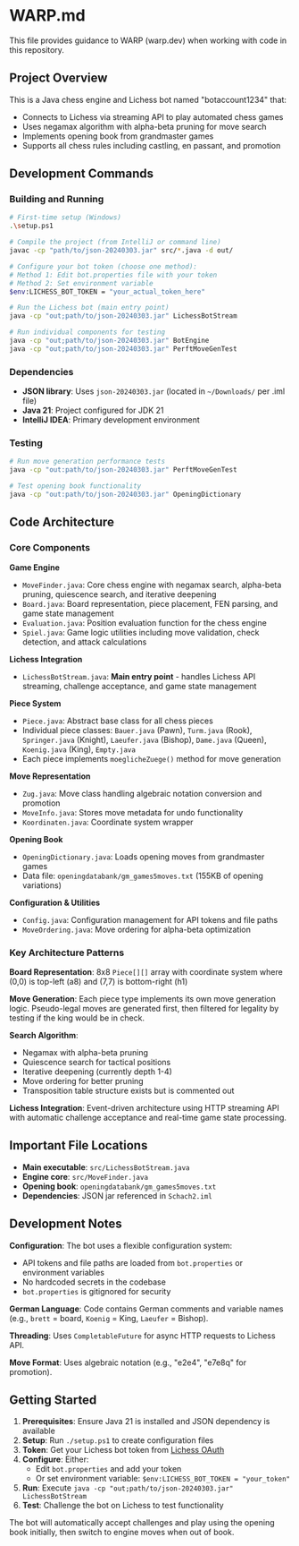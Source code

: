 # WARP.md

This file provides guidance to WARP (warp.dev) when working with code in this repository.

## Project Overview

This is a Java chess engine and Lichess bot named "botaccount1234" that:
- Connects to Lichess via streaming API to play automated chess games
- Uses negamax algorithm with alpha-beta pruning for move search
- Implements opening book from grandmaster games
- Supports all chess rules including castling, en passant, and promotion

## Development Commands

### Building and Running
```bash
# First-time setup (Windows)
.\setup.ps1

# Compile the project (from IntelliJ or command line)
javac -cp "path/to/json-20240303.jar" src/*.java -d out/

# Configure your bot token (choose one method):
# Method 1: Edit bot.properties file with your token
# Method 2: Set environment variable
$env:LICHESS_BOT_TOKEN = "your_actual_token_here"

# Run the Lichess bot (main entry point)
java -cp "out;path/to/json-20240303.jar" LichessBotStream

# Run individual components for testing
java -cp "out;path/to/json-20240303.jar" BotEngine
java -cp "out;path/to/json-20240303.jar" PerftMoveGenTest
```

### Dependencies
- **JSON library**: Uses `json-20240303.jar` (located in `~/Downloads/` per .iml file)
- **Java 21**: Project configured for JDK 21
- **IntelliJ IDEA**: Primary development environment

### Testing
```bash
# Run move generation performance tests
java -cp "out:path/to/json-20240303.jar" PerftMoveGenTest

# Test opening book functionality
java -cp "out:path/to/json-20240303.jar" OpeningDictionary
```

## Code Architecture

### Core Components

**Game Engine**
- `MoveFinder.java`: Core chess engine with negamax search, alpha-beta pruning, quiescence search, and iterative deepening
- `Board.java`: Board representation, piece placement, FEN parsing, and game state management
- `Evaluation.java`: Position evaluation function for the chess engine
- `Spiel.java`: Game logic utilities including move validation, check detection, and attack calculations

**Lichess Integration**  
- `LichessBotStream.java`: **Main entry point** - handles Lichess API streaming, challenge acceptance, and game state management

**Piece System**
- `Piece.java`: Abstract base class for all chess pieces
- Individual piece classes: `Bauer.java` (Pawn), `Turm.java` (Rook), `Springer.java` (Knight), `Laeufer.java` (Bishop), `Dame.java` (Queen), `Koenig.java` (King), `Empty.java`
- Each piece implements `moeglicheZuege()` method for move generation

**Move Representation**
- `Zug.java`: Move class handling algebraic notation conversion and promotion
- `MoveInfo.java`: Stores move metadata for undo functionality
- `Koordinaten.java`: Coordinate system wrapper

**Opening Book**
- `OpeningDictionary.java`: Loads opening moves from grandmaster games
- Data file: `openingdatabank/gm_games5moves.txt` (155KB of opening variations)

**Configuration & Utilities**
- `Config.java`: Configuration management for API tokens and file paths
- `MoveOrdering.java`: Move ordering for alpha-beta optimization  

### Key Architecture Patterns

**Board Representation**: 8x8 `Piece[][]` array with coordinate system where (0,0) is top-left (a8) and (7,7) is bottom-right (h1)

**Move Generation**: Each piece type implements its own move generation logic. Pseudo-legal moves are generated first, then filtered for legality by testing if the king would be in check.

**Search Algorithm**: 
- Negamax with alpha-beta pruning
- Quiescence search for tactical positions  
- Iterative deepening (currently depth 1-4)
- Move ordering for better pruning
- Transposition table structure exists but is commented out

**Lichess Integration**: Event-driven architecture using HTTP streaming API with automatic challenge acceptance and real-time game state processing.

## Important File Locations

- **Main executable**: `src/LichessBotStream.java`
- **Engine core**: `src/MoveFinder.java` 
- **Opening book**: `openingdatabank/gm_games5moves.txt`
- **Dependencies**: JSON jar referenced in `Schach2.iml`

## Development Notes

**Configuration**: The bot uses a flexible configuration system:
- API tokens and file paths are loaded from `bot.properties` or environment variables
- No hardcoded secrets in the codebase
- `bot.properties` is gitignored for security

**German Language**: Code contains German comments and variable names (e.g., `brett` = board, `Koenig` = King, `Laeufer` = Bishop).

**Threading**: Uses `CompletableFuture` for async HTTP requests to Lichess API.

**Move Format**: Uses algebraic notation (e.g., "e2e4", "e7e8q" for promotion).

## Getting Started

1. **Prerequisites**: Ensure Java 21 is installed and JSON dependency is available
2. **Setup**: Run `./setup.ps1` to create configuration files
3. **Token**: Get your Lichess bot token from [Lichess OAuth](https://lichess.org/account/oauth/token/create?scopes[]=bot:play&description=My+Bot)
4. **Configure**: Either:
   - Edit `bot.properties` and add your token
   - Or set environment variable: `$env:LICHESS_BOT_TOKEN = "your_token"`
5. **Run**: Execute `java -cp "out;path/to/json-20240303.jar" LichessBotStream`
6. **Test**: Challenge the bot on Lichess to test functionality

The bot will automatically accept challenges and play using the opening book initially, then switch to engine moves when out of book.
